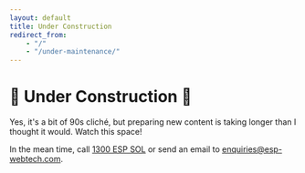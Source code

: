 ```yaml
---
layout: default
title: Under Construction
redirect_from:
    - "/"
    - "/under-maintenance/"
---
```


# &#128679; Under Construction &#128679;

Yes, it's a bit of 90s cliché, but preparing new content is taking longer than I thought it would. Watch this space!

In the mean time, call <a href="tel:1300377765">1300 ESP SOL</a> or send an email to <a href="mailto:enquiries@esp-webtech.com">enquiries@esp-webtech.com</a>.
